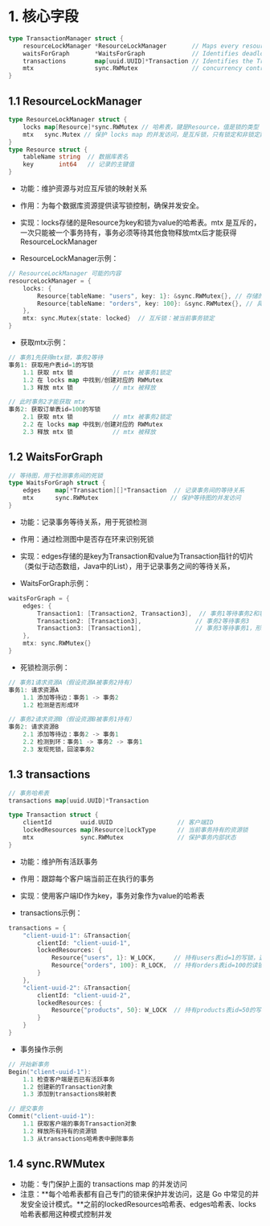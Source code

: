 # 1. 核心字段

```go
type TransactionManager struct {
	resourceLockManager *ResourceLockManager       // Maps every resource to it's corresponding mutex
	waitsForGraph       *WaitsForGraph             // Identifies deadlocks through cycle detection
	transactions        map[uuid.UUID]*Transaction // Identifies the Transaction for a particular client
	mtx                 sync.RWMutex               // concurrency control for transactions
}
```

## 1.1 ResourceLockManager

```go
type ResourceLockManager struct {
    locks map[Resource]*sync.RWMutex // 哈希表，键是Resource，值是锁的类型
    mtx   sync.Mutex // 保护 locks map 的并发访问，是互斥锁，只有锁定和非锁定两种状态
}
type Resource struct {
    tableName string  // 数据库表名
    key       int64   // 记录的主键值
}
```

- 功能：维护资源与对应互斥锁的映射关系

- 作用：为每个数据库资源提供读写锁控制，确保并发安全。
- 实现：locks存储的是Resource为key和锁为value的哈希表。mtx 是互斥的，一次只能被一个事务持有，事务必须等待其他食物释放mtx后才能获得ResourceLockManager

- ResourceLockManager示例：

```go
// ResourceLockManager 可能的内容
resourceLockManager = {
    locks: {
        Resource{tableName: "users", key: 1}: &sync.RWMutex{}, // 存储的是一个读写锁对象的指针
        Resource{tableName: "orders", key: 100}: &sync.RWMutex{}, // 具体是读锁还是写锁在Transaction中记录
    },
    mtx: sync.Mutex{state: locked}  // 互斥锁：被当前事务锁定
}
```

- 获取mtx示例：

```go
// 事务1先获得mtx锁，事务2等待
事务1: 获取用户表id=1的写锁
    1.1 获取 mtx 锁           // mtx 被事务1锁定
    1.2 在 locks map 中找到/创建对应的 RWMutex
    1.3 释放 mtx 锁           // mtx 被释放

// 此时事务2才能获取 mtx
事务2: 获取订单表id=100的写锁
    2.1 获取 mtx 锁           // mtx 被事务2锁定
    2.2 在 locks map 中找到/创建对应的 RWMutex
    2.3 释放 mtx 锁           // mtx 被释放
```

## 1.2 WaitsForGraph

```go
// 等待图，用于检测事务间的死锁
type WaitsForGraph struct {
    edges    map[*Transaction][]*Transaction  // 记录事务间的等待关系
    mtx      sync.RWMutex                    // 保护等待图的并发访问
}
```

- 功能：记录事务等待关系，用于死锁检测

- 作用：通过检测图中是否存在环来识别死锁

- 实现：edges存储的是key为Transaction和value为Transaction指针的切片（类似于动态数组，Java中的List），用于记录事务之间的等待关系，

- WaitsForGraph示例：

```go
waitsForGraph = {
    edges: {
        Transaction1: [Transaction2, Transaction3],  // 事务1等待事务2和事务3
        Transaction2: [Transaction3],               // 事务2等待事务3
        Transaction3: [Transaction1],               // 事务3等待事务1，形成死锁
    },
    mtx: sync.RWMutex{} 
}
```

- 死锁检测示例：

```go
// 事务1请求资源A（假设资源A被事务2持有）
事务1: 请求资源A
    1.1 添加等待边：事务1 -> 事务2
    1.2 检测是否形成环

// 事务2请求资源B（假设资源B被事务1持有）
事务2: 请求资源B
    2.1 添加等待边：事务2 -> 事务1
    2.2 检测到环：事务1 -> 事务2 -> 事务1
    2.3 发现死锁，回滚事务2
```

## 1.3 transactions

```go
// 事务哈希表
transactions map[uuid.UUID]*Transaction

type Transaction struct {
    clientId        uuid.UUID                  // 客户端ID
    lockedResources map[Resource]LockType      // 当前事务持有的资源锁
    mtx             sync.RWMutex               // 保护事务内部状态
}
```

- 功能：维护所有活跃事务
- 作用：跟踪每个客户端当前正在执行的事务
- 实现：使用客户端ID作为key，事务对象作为value的哈希表

- transactions示例：

```go
transactions = {
    "client-uuid-1": &Transaction{
        clientId: "client-uuid-1",
        lockedResources: {
            Resource{"users", 1}: W_LOCK,     // 持有users表id=1的写锁，这里才记录具体锁类型
            Resource{"orders", 100}: R_LOCK,  // 持有orders表id=100的读锁
        }
    },
    "client-uuid-2": &Transaction{
        clientId: "client-uuid-2",
        lockedResources: {
            Resource{"products", 50}: W_LOCK  // 持有products表id=50的写锁
        }
    }
}
```

- 事务操作示例

```go
// 开始新事务
Begin("client-uuid-1"):
    1.1 检查客户端是否已有活跃事务
    1.2 创建新的Transaction对象
    1.3 添加到transactions映射表

// 提交事务
Commit("client-uuid-1"):
    1.1 获取客户端的事务Transaction对象
    1.2 释放所有持有的资源锁
    1.3 从transactions哈希表中删除事务
```

## 1.4 sync.RWMutex

- 功能：专门保护上面的 transactions map 的并发访问
- 注意：**每个哈希表都有自己专门的锁来保护并发访问，这是 Go 中常见的并发安全设计模式。**之前的lockedResources哈希表、edges哈希表、locks哈希表都用这种模式控制并发
